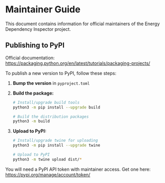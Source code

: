 # Maintainer Guide

This document contains information for official maintainers of the Energy Dependency Inspector project.

## Publishing to PyPI

Official documentation: <https://packaging.python.org/en/latest/tutorials/packaging-projects/>

To publish a new version to PyPI, follow these steps:

1. **Bump the version** in `pyproject.toml`

2. **Build the package:**

   ```sh
   # Install/upgrade build tools
   python3 -m pip install --upgrade build

   # Build the distribution packages
   python3 -m build
   ```

3. **Upload to PyPI:**

   ```sh
   # Install/upgrade twine for uploading
   python3 -m pip install --upgrade twine

   # Upload to PyPI
   python3 -m twine upload dist/*
   ```

You will need a PyPI API token with maintainer access. Get one here: <https://pypi.org/manage/account/token/>
